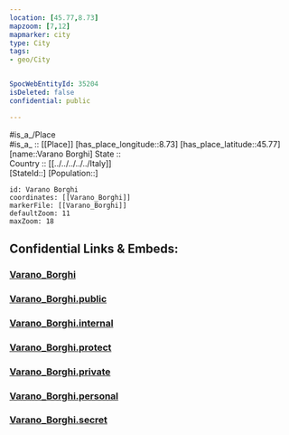 ```yaml
---
location: [45.77,8.73] 
mapzoom: [7,12] 
mapmarker: city 
type: City
tags:
- geo/City


SpocWebEntityId: 35204
isDeleted: false
confidential: public

---
```

#is_a_/Place  
#is_a_ :: [[Place]] 
[has_place_longitude::8.73] 
[has_place_latitude::45.77] 
[name::Varano Borghi] 
State ::  
Country :: [[../../../../../Italy]]  
[StateId::] 
[Population::] 



```leaflet
id: Varano Borghi
coordinates: [[Varano_Borghi]] 
markerFile: [[Varano_Borghi]] 
defaultZoom: 11 
maxZoom: 18
```


## Confidential Links & Embeds: 

### [Varano_Borghi](/_Standards/Earth/Continent/Europe/Europe~South/Italy/regions~Italy/Lombardy/Varese.Province/City/Varano_Borghi.md) 

### [Varano_Borghi.public](/_public/Earth/Continent/Europe/Europe~South/Italy/regions~Italy/Lombardy/Varese.Province/City/Varano_Borghi.public.md) 

### [Varano_Borghi.internal](/_internal/Earth/Continent/Europe/Europe~South/Italy/regions~Italy/Lombardy/Varese.Province/City/Varano_Borghi.internal.md) 

### [Varano_Borghi.protect](/_protect/Earth/Continent/Europe/Europe~South/Italy/regions~Italy/Lombardy/Varese.Province/City/Varano_Borghi.protect.md) 

### [Varano_Borghi.private](/_private/Earth/Continent/Europe/Europe~South/Italy/regions~Italy/Lombardy/Varese.Province/City/Varano_Borghi.private.md) 

### [Varano_Borghi.personal](/_personal/Earth/Continent/Europe/Europe~South/Italy/regions~Italy/Lombardy/Varese.Province/City/Varano_Borghi.personal.md) 

### [Varano_Borghi.secret](/_secret/Earth/Continent/Europe/Europe~South/Italy/regions~Italy/Lombardy/Varese.Province/City/Varano_Borghi.secret.md)

